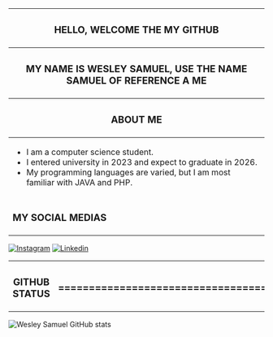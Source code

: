 
<!DOCTYPE html>
<html lang="en">
<body>
    <div>
        <center>
            <table>
                <thead>
                <tr><th><h3>HELLO, WELCOME THE MY GITHUB</h3></th></tr>
                <tr>
                    <th><h3>MY NAME IS WESLEY SAMUEL,  USE  THE NAME SAMUEL OF REFERENCE A ME</h3></th>
                </tr> 
                <tr><th><h3>ABOUT ME</h3></th></tr>
                </thead>
                <tbody>
                    <tr>
                        <td>
                            <ul>
                                <li>I am a computer science student.</li>
                                <li>I entered university in 2023 and expect to graduate in 2026.</li>
                                <li>My programming languages ​​are varied, but I am most familiar with JAVA and PHP.</li>
                            </ul>
                        </td>
                    </tr>
                     <tr><td><h3>MY SOCIAL MEDIAS</h3></td></tr>  
                </tbody>  
            </table>
        </center>
    </div>   
</body>
</html>

[![Instagram](https://img.shields.io/badge/Instagram-E4405F?style=for-the-badge&logo=instagram&logoColor=white)](https://www.instagram.com/wsamuelfr)
[![Linkedin](https://img.shields.io/badge/LinkedIn-0077B5?style=for-the-badge&logo=linkedin&logoColor=white)](https://www.linkedin.com/in/wesley-samuel-265aba2b4/)

<html>
  <body>
    <center>
      <table>
        <th><h3>GITHUB STATUS</h3></th>
        <th><h3>======================================</h3></th>
      </table>
    </center>
  </body>
</html>

![Wesley Samuel GitHub stats](https://github-readme-stats.vercel.app/api?username=WSamuelFR&show_icons=true&theme=cobalt)
